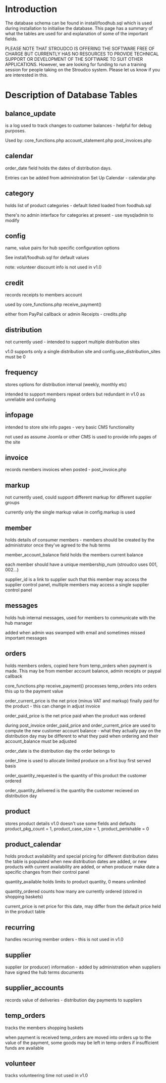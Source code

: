 # Introduction #

The database schema can be found in install/foodhub.sql which is used during installation to initialise the database. This page has a summary of what the tables are used for and explanation of some of the important fields.

PLEASE NOTE THAT STROUDCO IS OFFERING THE SOFTWARE FREE OF CHARGE BUT CURRENTLY HAS NO RESOURCES TO PROVIDE TECHNICAL SUPPORT OR DEVELOPMENT OF THE SOFTWARE TO SUIT OTHER APPLICATIONS. However, we are looking for funding to run a training session for people taking on the Stroudco system. Please let us know if you are interested in this.


# Description of Database Tables #

## balance\_update ##

is a log used to track changes to customer balances - helpful for debug purposes.

Used by: core\_functions.php account\_statement.php post\_invoices.php

## calendar ##

order\_date field holds the dates of distribution days.

Entries can be added from administration Set Up Calendar - calendar.php

## category ##

holds list of product categories - default listed loaded from foodhub.sql

there's no admin interface for categories at present - use mysqladmin to modify

## config ##

name, value pairs for hub specific configuration options

See install/foodhub.sql for default values

note: volunteer discount info is not used in v1.0

## credit ##

records receipts to members account

used by core\_functions.php receive\_payment()

either from PayPal callback or admin Receipts - credits.php

## distribution ##

not currently used - intended to support multiple distribution sites

v1.0 supports only a single distribution site and config.use\_distribution\_sites must be 0

## frequency ##

stores options for distribution interval (weekly, monthly etc)

intended to support members repeat orders but redundant in v1.0 as unreliable and confusing

## infopage ##

intended to store site info pages - very basic CMS functionality

not used as assume Joomla or other CMS is used to provide info pages of the site

## invoice ##

records members invoices when posted - post\_invoice.php

## markup ##

not currently used, could support different markup for different supplier groups

currently only the single markup value in config.markup is used

## member ##

holds details of consumer members - members should be created by the administrator once they've agreed to the hub terms

member\_account\_balance field holds the members current balance

each member should have a unique membership\_num (stroudco uses 001, 002...)

supplier\_id is a link to supplier such that this member may access the supplier control panel, multiple members may access a single supplier control panel

## messages ##

holds hub internal messages, used for members to communicate with the hub manager

added when admin was swamped with email and sometimes missed important messages

## orders ##

holds members orders, copied here from temp\_orders when payment is made. This may be from member account balance, admin receipts or paypal callback

core\_functions.php receive\_payment() processes temp\_orders into orders this up to the payment value

order\_current\_price is the net price (minus VAT and markup) finally paid for the product - this can change in adjust invoice

order\_paid\_price is the net price paid when the product was ordered

during post\_invoice order\_paid\_price and order\_current\_price are used to compute the new customer account balance - what they actually pay on the distribution day may be different to what they paid when ordering and their account\_balance must be adjusted

order\_date is the distribution day the order belongs to

order\_time is used to allocate limited produce on a first buy first served basis

order\_quantity\_requested is the quantity of this product the customer ordered

order\_quantity\_delivered is the quantity the customer recieved on distribution day

## product ##

stores product details
v1.0 doesn't use some fields and defaults product\_pkg\_count = 1, product\_case\_size = 1, product\_perishable = 0

## product\_calendar ##

holds product availability and special pricing for different distribution dates
the table is populated when new distribution dates are added, or new products with current availability are added, or when producer make date a specific changes from their control panel

quantity\_available holds limits to product quantity, 0 means unlimited

quantity\_ordered counts how many are currently ordered (stored in shopping baskets)

current\_price is net price for this date, may differ from the default price held in the product table

## recurring ##

handles recurring member orders - this is not used in v1.0

## supplier ##

supplier (or producer) information - added by administration when suppliers have signed the hub terms documents

## supplier\_accounts ##

records value of deliveries - distribution day payments to suppliers

## temp\_orders ##

tracks the members shopping baskets

when payment is received temp\_orders are moved into orders up to the value of the payment, some goods may be left in temp orders if insufficient funds are available

## volunteer ##

tracks volunteering time
not used in v1.0